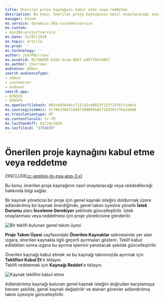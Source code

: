 ```yaml
---
title: Önerilen proje kaynağını kabul etme veya reddetme
description: Bu konu, önerilen proje kaynağının nasıl onaylanacağı veya reddedileceği hakkında bilgi sağlar.
manager: kfend
ms.service: dynamics-365-customerservice
ms.custom:
- dyn365-projectservice
ms.date: 12/07/2018
ms.topic: article
ms.prod: ''
ms.technology: ''
author: JohnPBurrows
ms.assetid: 8270b895-b103-4ca4-984f-ed577bbf4057
ms.author: jburrows
audience: Admin
search.audienceType:
- admin
- customizer
- enduser
search.app:
- D365CE
- D365PS
ms.openlocfilehash: 005c6d364dcc7127a2cd8023f125f15f67c1a9ce
ms.sourcegitcommit: 8c786230ef2a497280885b827162561776e2eb00
ms.translationtype: HT
ms.contentlocale: tr-TR
ms.lasthandoff: 03/24/2020
ms.locfileid: "3756659"
---
```

# <a name="accept-or-reject-a-proposed-project-resource"></a>Önerilen proje kaynağını kabul etme veya reddetme

[!INCLUDE[cc-applies-to-psa-app-3.x](../includes/cc-applies-to-psa-app-3x.md)]

Bu konu, önerilen proje kaynağının nasıl onaylanacağı veya reddedileceği hakkında bilgi sağlar.

Bir kaynak yöneticisi bir proje için genel kaynak isteğini doldurmak üzere adlandırılmış bir kaynak önerdiğinde, genel takım üyesine yönelik **İstek Durumu** alanı **İnceleme Gerekiyor** şeklinde güncelleştirilir. İstek onaylanması veya reddetmesi için proje yöneticisine gönderilir.

![Bir teklifi bulunan genel takım üyesi](media/RM-how-to-19.png)

**Proje Takım Üyesi** sayfasındaki **Önerilen Kaynaklar** sekmesinde yer alan ızgara, önerilen kaynakla ilgili geçerli ayırmaları gösterir. Teklif kabul edildikten sonra ızgara bu ayırma işlemini yansıtacak şekilde güncelleştirilir. 

Önerilen kaynağı kabul etmek ve bu kaynağı takımınızda ayırmak için **Teklifleri Kabul Et**'e tıklayın.  
Teklifi reddetmek için **Kaynağı Reddet**'e tıklayın.

![Kaynak teklifini kabul etme](media/RM-how-to-20.png) 

Adlandırılmış kaynağı bulunan genel kaynak isteğini doğrudan karşılamaya benzer şekilde, genel kaynak değiştirilir ve atanan görevler adlandırılmış takım üyesiyle güncelleştirilir.
